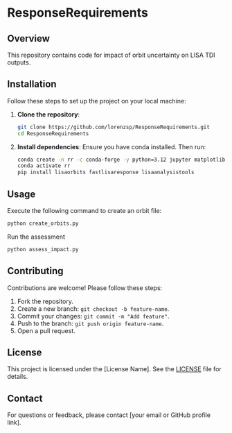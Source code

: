 # ResponseRequirements
## Overview
This repository contains code for impact of orbit uncertainty on LISA TDI outputs.

## Installation
Follow these steps to set up the project on your local machine:

1. **Clone the repository**:
    ```bash
    git clone https://github.com/lorenzsp/ResponseRequirements.git
    cd ResponseRequirements
    ```

2. **Install dependencies**:
    Ensure you have conda installed. Then run:
    ```bash
    conda create -n rr -c conda-forge -y python=3.12 jupyter matplotlib scipy numpy
    conda activate rr
    pip install lisaorbits fastlisaresponse lisaanalysistools
    ```

## Usage
Execute the following command to create an orbit file:
```bash
python create_orbits.py
```

Run the assessment
```bash
python assess_impact.py
```

## Contributing
Contributions are welcome! Please follow these steps:
1. Fork the repository.
2. Create a new branch: `git checkout -b feature-name`.
3. Commit your changes: `git commit -m "Add feature"`.
4. Push to the branch: `git push origin feature-name`.
5. Open a pull request.

## License
This project is licensed under the [License Name]. See the [LICENSE](LICENSE) file for details.

## Contact
For questions or feedback, please contact [your email or GitHub profile link].  